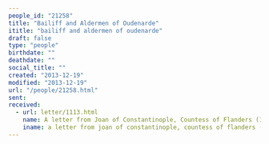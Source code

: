 ```yaml
---
people_id: "21258"
title: "Bailiff and Aldermen of Oudenarde"
ititle: "bailiff and aldermen of oudenarde"
draft: false
type: "people"
birthdate: ""
deathdate: ""
social_title: ""
created: "2013-12-19"
modified: "2013-12-19"
url: "/people/21258.html"
sent:
received:
  - url: letter/1113.html
    name: A letter from Joan of Constantinople, Countess of Flanders (1220, May 15)
    iname: a letter from joan of constantinople, countess of flanders (1220, may 15)
---
```

